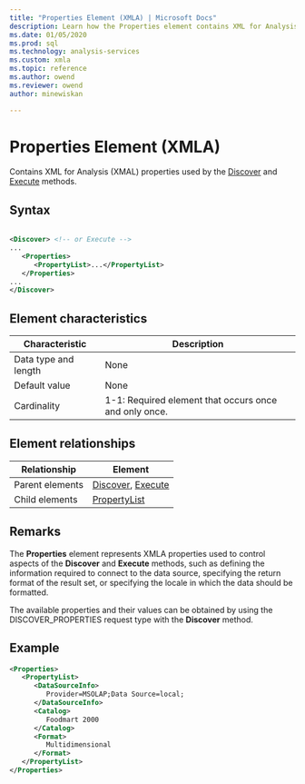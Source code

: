 ```yaml
---
title: "Properties Element (XMLA) | Microsoft Docs"
description: Learn how the Properties element contains XML for Analysis (XMAL) properties used by the Discover and Execute methods.
ms.date: 01/05/2020
ms.prod: sql
ms.technology: analysis-services
ms.custom: xmla
ms.topic: reference
ms.author: owend
ms.reviewer: owend
author: minewiskan

---
```

# Properties Element (XMLA)

  Contains XML for Analysis (XMAL) properties used by the [Discover](../xml-elements-methods-discover.md) and [Execute](../xml-elements-methods-execute.md) methods.  
  
## Syntax  
  
```xml  
  
<Discover> <!-- or Execute -->  
...  
   <Properties>  
      <PropertyList>...</PropertyList>  
   </Properties>  
...  
</Discover>  
```  
  
## Element characteristics  
  
|Characteristic|Description|  
|--------------------|-----------------|  
|Data type and length|None|  
|Default value|None|  
|Cardinality|1-1: Required element that occurs once and only once.|  
  
## Element relationships  
  
|Relationship|Element|  
|------------------|-------------|  
|Parent elements|[Discover](../xml-elements-methods-discover.md), [Execute](../xml-elements-methods-execute.md)|  
|Child elements|[PropertyList](../xml-elements-properties/propertylist-element-xmla.md)|  
  
## Remarks  
 The **Properties** element represents XMLA properties used to control aspects of the **Discover** and **Execute** methods, such as defining the information required to connect to the data source, specifying the return format of the result set, or specifying the locale in which the data should be formatted.  
  
 The available properties and their values can be obtained by using the DISCOVER_PROPERTIES request type with the **Discover** method.  
  
## Example  
  
```xml  
<Properties>  
   <PropertyList>  
      <DataSourceInfo>  
         Provider=MSOLAP;Data Source=local;  
      </DataSourceInfo>  
      <Catalog>  
         Foodmart 2000  
      </Catalog>  
      <Format>  
         Multidimensional  
      </Format>  
   </PropertyList>  
</Properties>  
```  